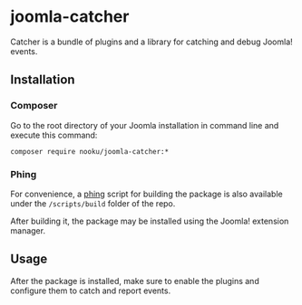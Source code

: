 joomla-catcher
==============

Catcher is a bundle of plugins and a library for catching and debug Joomla! events.

## Installation

### Composer

Go to the root directory of your Joomla installation in command line and execute this command: 

```
composer require nooku/joomla-catcher:*
```

### Phing

For convenience, a [phing](http://www.phing.info/) script for building the package is also available under the `/scripts/build` folder of the repo.

After building it, the package may be installed using the Joomla! extension manager.

## Usage

After the package is installed, make sure to enable the plugins and configure them to catch and report events.
